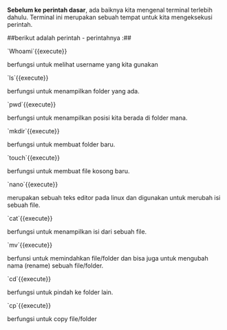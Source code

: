 **Sebelum ke perintah dasar**, ada baiknya kita mengenal terminal terlebih dahulu. Terminal ini merupakan sebuah tempat untuk kita mengeksekusi perintah.
<!-- wp:paragraph -->
<p>##berikut adalah perintah - perintahnya :##</p>
<!-- /wp:paragraph -->

<!-- wp:paragraph -->
<p>`Whoami`{{execute}}</p>
<!-- /wp:paragraph -->

<!-- wp:paragraph -->
<p>berfungsi untuk melihat username yang kita gunakan </p>
<!-- /wp:paragraph -->

<!-- wp:paragraph -->
<p>`ls`{{execute}}</p>
<!-- /wp:paragraph -->

<!-- wp:paragraph -->
<p>berfungsi untuk menampilkan folder yang ada.</p>
<!-- /wp:paragraph -->

<!-- wp:paragraph -->
<p>`pwd`{{execute}}</p>
<!-- /wp:paragraph -->

<!-- wp:paragraph -->
<p>berfungsi untuk menampilkan posisi kita berada di folder mana.</p>
<!-- /wp:paragraph -->

<!-- wp:paragraph -->
<p>`mkdir`{{execute}}</p>
<!-- /wp:paragraph -->

<!-- wp:paragraph -->
<p>berfungsi untuk membuat folder baru.</p>
<!-- /wp:paragraph -->

<!-- wp:paragraph -->
<p>`touch`{{execute}} </p>
<!-- /wp:paragraph -->

<!-- wp:paragraph -->
<p>berfungsi untuk membuat file kosong baru.</p>
<!-- /wp:paragraph -->

<!-- wp:paragraph -->
<p>`nano`{{execute}} </p>
<!-- /wp:paragraph -->

<!-- wp:paragraph -->
<p>merupakan sebuah teks editor pada linux dan digunakan untuk merubah isi sebuah file.</p>
<!-- /wp:paragraph -->

<!-- wp:paragraph -->
<p>`cat`{{execute}} </p>
<!-- /wp:paragraph -->

<!-- wp:paragraph -->
<p>berfungsi untuk menampilkan isi dari sebuah file.</p>
<!-- /wp:paragraph -->

<!-- wp:paragraph -->
<p>`mv`{{execute}}</p>
<!-- /wp:paragraph -->

<!-- wp:paragraph -->
<p>berfunsi untuk memindahkan file/folder dan bisa juga untuk mengubah nama (rename) sebuah file/folder.</p>
<!-- /wp:paragraph -->

<!-- wp:paragraph -->
<p>`cd`{{execute}}</p>
<!-- /wp:paragraph -->

<!-- wp:paragraph -->
<p>berfungsi untuk pindah ke folder lain.</p>
<!-- /wp:paragraph -->

<!-- wp:paragraph -->
<p>`cp`{{execute}}</p>
<!-- /wp:paragraph -->

<!-- wp:paragraph -->
<p>berfungsi untuk copy file/folder </p>
<!-- /wp:paragraph -->